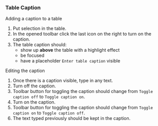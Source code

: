 ### Table Caption

Adding a caption to a table

1. Put selection in the table.
1. In the opened toolbar click the last icon on the right to turn on the caption.
1. The table caption should:
    - show up **above** the table with a highlight effect
	- be focused
	- have a placeholder `Enter table caption` visible

Editing the caption

1. Once there is a caption visible, type in any text.
1. Turn off the caption.
1. Toolbar button for toggling the caption should change from `Toggle caption off` to `Toggle caption on`.
1. Turn on the caption.
1. Toolbar button for toggling the caption should change from `Toggle caption on` to `Toggle caption off`.
1. The text typed previously should be kept in the caption.
